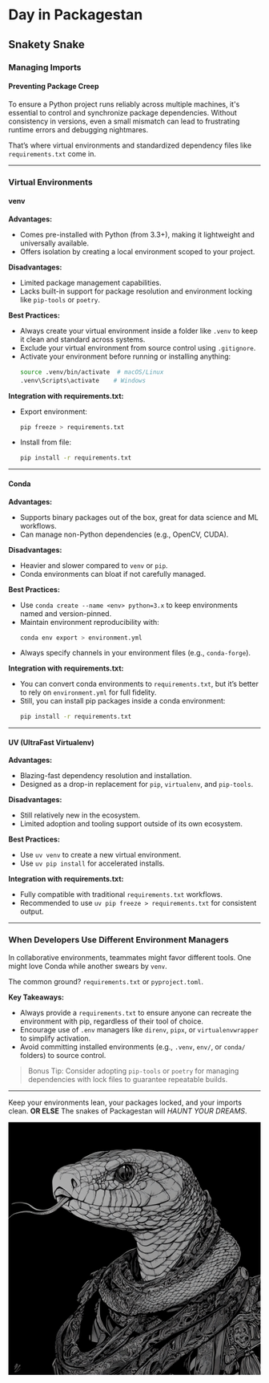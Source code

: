 # Day in Packagestan

## Snakety Snake

### Managing Imports

#### Preventing Package Creep

To ensure a Python project runs reliably across multiple machines, it's essential to control and synchronize package dependencies. Without consistency in versions, even a small mismatch can lead to frustrating runtime errors and debugging nightmares.

That’s where virtual environments and standardized dependency files like `requirements.txt` come in.

---

### Virtual Environments

#### venv

**Advantages:**

- Comes pre-installed with Python (from 3.3+), making it lightweight and universally available.
- Offers isolation by creating a local environment scoped to your project.

**Disadvantages:**

- Limited package management capabilities.
- Lacks built-in support for package resolution and environment locking like `pip-tools` or `poetry`.

**Best Practices:**

- Always create your virtual environment inside a folder like `.venv` to keep it clean and standard across systems.
- Exclude your virtual environment from source control using `.gitignore`.
- Activate your environment before running or installing anything:
  ```bash
  source .venv/bin/activate  # macOS/Linux
  .venv\Scripts\activate    # Windows
  ```

**Integration with requirements.txt:**

- Export environment:
  ```bash
  pip freeze > requirements.txt
  ```
- Install from file:
  ```bash
  pip install -r requirements.txt
  ```

---

#### Conda

**Advantages:**

- Supports binary packages out of the box, great for data science and ML workflows.
- Can manage non-Python dependencies (e.g., OpenCV, CUDA).

**Disadvantages:**

- Heavier and slower compared to `venv` or `pip`.
- Conda environments can bloat if not carefully managed.

**Best Practices:**

- Use `conda create --name <env> python=3.x` to keep environments named and version-pinned.
- Maintain environment reproducibility with:
  ```bash
  conda env export > environment.yml
  ```
- Always specify channels in your environment files (e.g., `conda-forge`).

**Integration with requirements.txt:**

- You can convert conda environments to `requirements.txt`, but it’s better to rely on `environment.yml` for full fidelity.
- Still, you can install pip packages inside a conda environment:
  ```bash
  pip install -r requirements.txt
  ```

---

#### UV (UltraFast Virtualenv)

**Advantages:**

- Blazing-fast dependency resolution and installation.
- Designed as a drop-in replacement for `pip`, `virtualenv`, and `pip-tools`.

**Disadvantages:**

- Still relatively new in the ecosystem.
- Limited adoption and tooling support outside of its own ecosystem.

**Best Practices:**

- Use `uv venv` to create a new virtual environment.
- Use `uv pip install` for accelerated installs.

**Integration with requirements.txt:**

- Fully compatible with traditional `requirements.txt` workflows.
- Recommended to use `uv pip freeze > requirements.txt` for consistent output.

---

### When Developers Use Different Environment Managers

In collaborative environments, teammates might favor different tools. One might love Conda while another swears by `venv`.

The common ground? `requirements.txt` or `pyproject.toml`.

**Key Takeaways:**

- Always provide a `requirements.txt` to ensure anyone can recreate the environment with pip, regardless of their tool of choice.
- Encourage use of `.env` managers like `direnv`, `pipx`, or `virtualenvwrapper` to simplify activation.
- Avoid committing installed environments (e.g., `.venv`, `env/`, or `conda/` folders) to source control.

> Bonus Tip: Consider adopting `pip-tools` or `poetry` for managing dependencies with lock files to guarantee repeatable builds.

---

Keep your environments lean, your packages locked, and your imports clean. **OR ELSE** The snakes of Packagestan will _HAUNT YOUR DREAMS_.

![Snake of Packagestan](./assets/snakeOfPackagestan.png)
